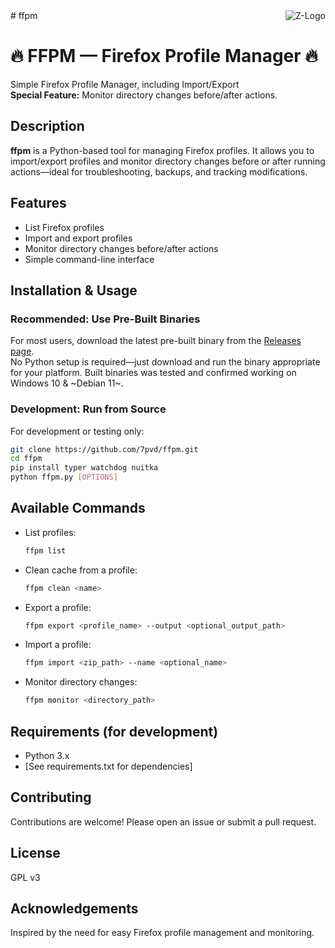 <a href="http://zuko.pro/">
    <img src="https://github.com/user-attachments/assets/9fb5d9ef-bc78-4552-88e0-a053a5e923a8" alt="Z-Logo"
         title="Halu Universe" align="right" />
</a>
# ffpm

# :fire: FFPM — Firefox Profile Manager :fire:

Simple Firefox Profile Manager, including Import/Export  
**Special Feature:** Monitor directory changes before/after actions.

## Description

**ffpm** is a Python-based tool for managing Firefox profiles. It allows you to import/export profiles and monitor directory changes before or after running actions—ideal for troubleshooting, backups, and tracking modifications.

## Features

- List Firefox profiles
- Import and export profiles
- Monitor directory changes before/after actions
- Simple command-line interface

## Installation & Usage

### Recommended: Use Pre-Built Binaries

For most users, download the latest pre-built binary from the [Releases page](https://github.com/7pvd/ffpm/releases).  
No Python setup is required—just download and run the binary appropriate for your platform.
Built binaries was tested and confirmed working on Windows 10 & ~Debian 11~.

### Development: Run from Source

For development or testing only:

```bash
git clone https://github.com/7pvd/ffpm.git
cd ffpm
pip install typer watchdog nuitka
python ffpm.py [OPTIONS]
```

## Available Commands

- List profiles:
  ```bash
  ffpm list
  ```
  
- Clean cache from a profile:
  ```bash
  ffpm clean <name>
  ```
- Export a profile:
  ```bash
  ffpm export <profile_name> --output <optional_output_path>
  ```
- Import a profile:
  ```bash
  ffpm import <zip_path> --name <optional_name>
  ```
- Monitor directory changes:
  ```bash
  ffpm monitor <directory_path>
  ```

## Requirements (for development)

- Python 3.x
- [See requirements.txt for dependencies]

## Contributing

Contributions are welcome! Please open an issue or submit a pull request.

## License

GPL v3

## Acknowledgements

Inspired by the need for easy Firefox profile management and monitoring.
